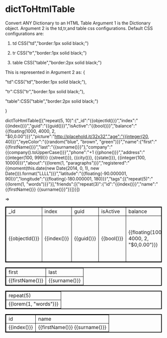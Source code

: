 # dictToHtmlTable
Convert ANY Dictionary to an HTML Table
Argument 1 is the Dictionary object.
Argument 2 is the td,tr,and table css configurations. Default CSS configurations are:

  1. td
    CSS("td","border:1px solid black;")

  2. tr
    CSS("tr","border:1px solid black;")

  3. table 
    CSS("table","border:2px solid black;")

  This is represented in Argument 2 as:
  {

   "td":CSS("td","border:1px solid black;"),

   "tr":CSS("tr","border:1px solid black;"),

   "table":CSS("table","border:2px solid black;")

  }
  
dictToHtmlTable([{"repeat(5, 10)":{"_id":"{{objectId()}}","index":"{{index()}}","guid":"{{guid()}}","isActive":"{{bool()}}","balance":"{{floating(1000, 4000, 2, \"$0,0.00\")}}","picture":"http://placehold.it/32x32","age":"{{integer(20, 40)}}","eyeColor":"{{random(\"blue\", \"brown\", \"green\")}}","name":{"first":"{{firstName()}}","last":"{{surname()}}"},"company":"{{company().toUpperCase()}}","phone":"+1 {{phone()}}","address":"{{integer(100, 999)}} {{street()}}, {{city()}}, {{state()}}, {{integer(100, 10000)}}","about":"{{lorem(1, \"paragraphs\")}}","registered":"{{moment(this.date(new Date(2014, 0, 1), new Date())).format(\"LLLL\")}}","latitude":"{{floating(-90.000001, 90)}}","longitude":"{{floating(-180.000001, 180)}}","tags":[{"repeat(5)":"{{lorem(1, \"words\")}}"}],"friends":[{"repeat(3)":{"id":"{{index()}}","name":"{{firstName()}} {{surname()}}"}}]}}])

=>

<table style='border:2px solid black;'><tr style='border:1px solid black;'><td style='border:1px solid black;'>_id</td><td style='border:1px solid black;'>index</td><td style='border:1px solid black;'>guid</td><td style='border:1px solid black;'>isActive</td><td style='border:1px solid black;'>balance</td><td style='border:1px solid black;'>picture</td><td style='border:1px solid black;'>age</td><td style='border:1px solid black;'>eyeColor</td><td style='border:1px solid black;'>company</td><td style='border:1px solid black;'>phone</td><td style='border:1px solid black;'>address</td><td style='border:1px solid black;'>about</td><td style='border:1px solid black;'>registered</td><td style='border:1px solid black;'>latitude</td><td style='border:1px solid black;'>longitude</td></tr><tr><td style='border:1px solid black;'>{{objectId()}}</td><td style='border:1px solid black;'>{{index()}}</td><td style='border:1px solid black;'>{{guid()}}</td><td style='border:1px solid black;'>{{bool()}}</td><td style='border:1px solid black;'>{{floating(1000, 4000, 2, "$0,0.00")}}</td><td style='border:1px solid black;'>http://placehold.it/32x32</td><td style='border:1px solid black;'>{{integer(20, 40)}}</td><td style='border:1px solid black;'>{{random("blue", "brown", "green")}}</td><td style='border:1px solid black;'>{{company().toUpperCase()}}</td><td style='border:1px solid black;'>+1 {{phone()}}</td><td style='border:1px solid black;'>{{integer(100, 999)}} {{street()}}, {{city()}}, {{state()}}, {{integer(100, 10000)}}</td><td style='border:1px solid black;'>{{lorem(1, "paragraphs")}}</td><td style='border:1px solid black;'>{{moment(this.date(new Date(2014, 0, 1), new Date())).format("LLLL")}}</td><td style='border:1px solid black;'>{{floating(-90.000001, 90)}}</td><td style='border:1px solid black;'>{{floating(-180.000001, 180)}}</td></tr></table><table style='border:2px solid black;'><tr style='border:1px solid black;'><td style='border:1px solid black;'>first</td><td style='border:1px solid black;'>last</td></tr><tr><td style='border:1px solid black;'>{{firstName()}}</td><td style='border:1px solid black;'>{{surname()}}</td></tr></table><table style='border:2px solid black;'><tr style='border:1px solid black;'><td style='border:1px solid black;'>repeat(5)</td></tr><tr><td style='border:1px solid black;'>{{lorem(1, "words")}}</td></tr></table><table style='border:2px solid black;'><tr style='border:1px solid black;'><td style='border:1px solid black;'>id</td><td style='border:1px solid black;'>name</td></tr><tr><td style='border:1px solid black;'>{{index()}}</td><td style='border:1px solid black;'>{{firstName()}} {{surname()}}</td></tr></table>
